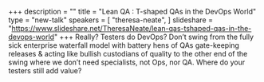 +++
description = ""
title = "Lean QA : T-shaped QAs in the DevOps World"
type = "new-talk"
speakers = [
        "theresa-neate",
]
slideshare = "https://www.slideshare.net/TheresaNeate/lean-qas-tshaped-qas-in-the-devops-world"
+++
Really? Testers do DevOps? Don’t swing from the fully sick enterprise waterfall model with battery hens of QAs gate-keeping releases & acting like bullish custodians of quality to the other end of the swing where we don’t need specialists, not Ops, nor QA. Where do your testers still add value?
